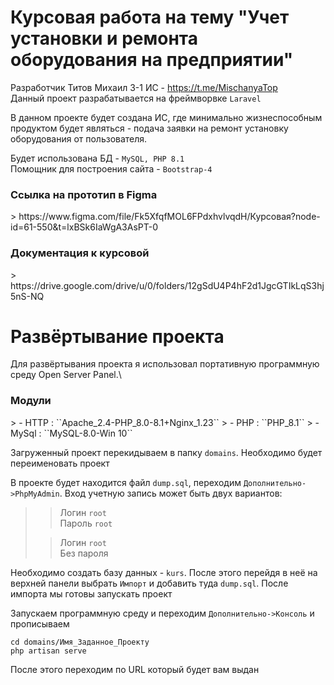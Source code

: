 # Курсовая работа на тему "Учет установки и ремонта оборудования на предприятии"

Разработчик Титов Михаил 3-1 ИС - https://t.me/MischanyaTop \
Данный проект разрабатывается на фреймворвке ``Laravel``

В данном проекте будет создана ИС, где минимально жизнеспособным продуктом будет являться - подача заявки на ремонт установку оборудования от пользователя.

Будет использована БД - ``MySQL, PHP 8.1``\
Помощник для построения сайта - ``Bootstrap-4``

<h3>Ссылка на прототип в Figma</h3>
> https://www.figma.com/file/Fk5XfqfMOL6FPdxhvlvqdH/Курсовая?node-id=61-550&t=lxBSk6IaWgA3AsPT-0

<h3>Документация к курсовой</h3>
> https://drive.google.com/drive/u/0/folders/12gSdU4P4hF2d1JgcGTIkLqS3hj5nS-NQ

# Развёртывание проекта

Для развёртывания проекта я использовал портативную программную среду Open Server Panel.\
<h3> Модули </h3>
> - HTTP : ``Apache_2.4-PHP_8.0-8.1+Nginx_1.23``
> - PHP : ``PHP_8.1``
> - MySql : ``MySQL-8.0-Win 10``

Загруженный проект перекидываем в папку ``domains``. Необходимо будет переименовать проект

В проекте будет находится файл ``dump.sql``, переходим ``Дополнительно->PhpMyAdmin``. Вход учетную запись может быть двух вариантов:
>> Логин ``root``  
> Пароль ``root`` 
>
>>Логин ``root``  
> Без пароля

Необходимо создать базу данных - ``kurs``. После этого перейдя в неё на верхней панели выбрать ``Импорт`` и добавить туда ``dump.sql``. После импорта мы готовы запускать проект 

Запускаем программную среду и переходим ``Дополнительно->Консоль`` и прописываем
```composer log
cd domains/Имя_Заданное_Проекту
php artisan serve
```
После этого переходим по URL который будет вам выдан
